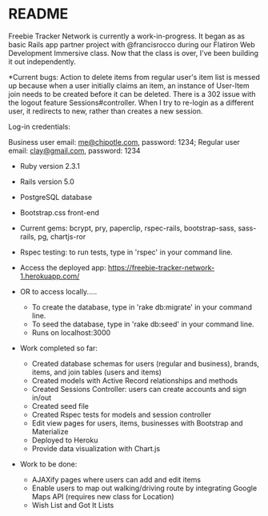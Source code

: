 # README

Freebie Tracker Network is currently a work-in-progress. It began as as basic Rails app partner project with @francisrocco during our Flatiron Web Development Immersive class. Now that the class is over, I've been building it out independently.

*Current bugs: Action to delete items from regular user's item list is messed up because when a user initially claims an item, an instance of User-Item join needs to be created before it can be deleted. 
There is a 302 issue with the logout feature Sessions#controller. When I try to re-login as a different user, it redirects to new, rather than creates a new session.

Log-in credentials:
 
 Business user email: me@chipotle.com, password: 1234; 
 Regular user email: clay@gmail.com, password: 1234

* Ruby version 2.3.1
* Rails version 5.0
* PostgreSQL database
* Bootstrap.css front-end
* Current gems: bcrypt, pry, paperclip, rspec-rails, bootstrap-sass, sass-rails, pg, chartjs-ror
* Rspec testing: to run tests, type in 'rspec' in your command line.
* Access the deployed app: https://freebie-tracker-network-1.herokuapp.com/
* OR to access locally.....
     * To create the database, type in 'rake db:migrate' in your command line.
     * To seed the database, type in 'rake db:seed' in your command line.
     * Runs on localhost:3000



* Work completed so far:
  * Created database schemas for users (regular and business), brands, items, and join tables (users and items)
  * Created models with Active Record relationships and methods
  * Created Sessions Controller: users can create accounts and sign in/out
  * Created seed file
  * Created Rspec tests for models and session controller
  * Edit view pages for users, items, businesses with Bootstrap and Materialize
  * Deployed to Heroku
  * Provide data visualization with Chart.js

* Work to be done:
  * AJAXify pages where users can add and edit items
  * Enable users to map out walking/driving route by integrating Google Maps API (requires new class for Location)
  * Wish List and Got It Lists
